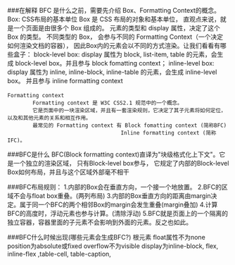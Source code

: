 ###在解释 BFC 是什么之前，需要先介绍 Box、Formatting Context的概念。
    Box: CSS布局的基本单位
		Box 是 CSS 布局的对象和基本单位， 直观点来说，就是一个页面是由很多个 Box 组成的。
		元素的类型和 display 属性，决定了这个 Box 的类型。 不同类型的 Box， 会参与不同的 Formatting Context（一个决定如何渲染文档的容器），
		因此Box内的元素会以不同的方式渲染。让我们看看有哪些盒子：
			block-level box:
				display 属性为 block, list-item, table 的元素，会生成 block-level box。并且参与 block fomatting context；
			inline-level box:
				display 属性为 inline, inline-block, inline-table 的元素，会生成 inline-level box。
				并且参与 inline formatting context
	
	Formatting context 　　
			Formatting context 是 W3C CSS2.1 规范中的一个概念。
			它是页面中的一块渲染区域，并且有一套渲染规则，它决定了其子元素将如何定位，以及和其他元素的关系和相互作用。
			最常见的 Formatting context 有 Block fomatting context (简称BFC)
										Inline formatting context (简称IFC)。

###BFC是什么
	BFC(Block formatting context)直译为"块级格式化上下文"。它是一个独立的渲染区域，
	只有Block-level box参与， 它规定了内部的Block-level Box如何布局，并且与这个区域外部毫不相干
	
###BFC布局规则：
	1.内部的Box会在垂直方向，一个接一个地放置。
	2.BFC的区域不会与float box重叠。(两列布局)
	3.内部的Box垂直方向的距离由margin决定。属于同一个BFC的两个相邻Box的margin会发生重叠(margin叠加)
	4.计算BFC的高度时，浮动元素也参与计算。(清除浮动)
	5.BFC就是页面上的一个隔离的独立容器，容器里面的子元素不会影响到外面的元素。反之也如此。 
	
###BFC什么时候出现(哪些元素会生成BFC?)
	根元素
	float属性不为none
	position为absolute或fixed
	overflow不为visible
	display为inline-block,  flex, inline-flex ,table-cell, table-caption,